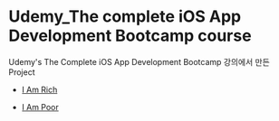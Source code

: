 # Udemy_The complete iOS App Development Bootcamp course

Udemy's The Complete iOS App Development Bootcamp 강의에서 만든 Project
* [I Am Rich](https://github.com/Hansolkkim/LearningRecord/tree/master/Udemy_The%20complete%20iOS%20App%20Development%20Bootcamp%20Course/I%20am%20Rich)

* [I Am Poor](https://github.com/Hansolkkim/LearningRecord/tree/master/Udemy_The%20complete%20iOS%20App%20Development%20Bootcamp%20Course/I%20Am%20Poor)
